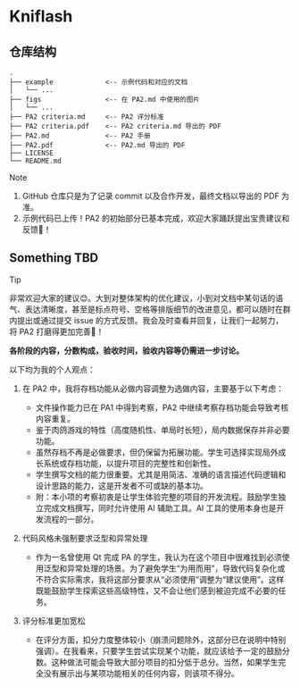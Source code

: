 # Kniflash

## 仓库结构

```text
.
├── example             <-- 示例代码和对应的文档
│   └── ...
├── figs                <-- 在 PA2.md 中使用的图片
│   └── ...
├── PA2 criteria.md     <-- PA2 评分标准
├── PA2 criteria.pdf    <-- PA2 criteria.md 导出的 PDF
├── PA2.md              <-- PA2 手册
├── PA2.pdf             <-- PA2.md 导出的 PDF
├── LICENSE
└── README.md
```

> [!NOTE]
>
> 1. GitHub 仓库只是为了记录 commit 以及合作开发，最终文档以导出的 PDF 为准。
> 2. 示例代码已上传！PA2 的初始部分已基本完成，欢迎大家踊跃提出宝贵建议和反馈🤩！

## Something TBD

> [!TIP]
>
> 非常欢迎大家的建议😊。大到对整体架构的优化建议，小到对文档中某句话的语气、表达清晰度，甚至是标点符号、空格等排版细节的改进意见，都可以随时在群内提出或通过提交 issue 的方式反馈。我会及时查看并回复，让我们一起努力，将 PA2 打磨得更加完善🥳！

**各阶段的内容，分数构成，验收时间，验收内容等仍需进一步讨论。**

以下均为我的个人观点：

1. 在 PA2 中，我将存档功能从必做内容调整为选做内容，主要基于以下考虑：

   - 文件操作能力已在 PA1 中得到考察，PA2 中继续考察存档功能会导致考核内容重复。
   - 鉴于肉鸽游戏的特性（高度随机性、单局时长短），局内数据保存并非必要功能。
   - 虽然存档不再是必做要求，但仍保留为拓展功能。学生可选择实现局外成长系统或存档功能，以提升项目的完整性和创新性。
   - 学生撰写文档的能力很重要。尤其是用简洁、准确的语言描述代码逻辑和设计思路的能力，这是开发者不可或缺的基本功。
   - 附：本小项的考察初衷是让学生体验完整的项目的开发流程。鼓励学生独立完成文档撰写，同时允许使用 AI 辅助工具。AI 工具的使用本身也是开发流程的一部分。
2. 代码风格未强制要求泛型和异常处理

   - 作为一名曾使用 Qt 完成 PA 的学生，我认为在这个项目中很难找到必须使用泛型和异常处理的场景。为了避免学生“为用而用”，导致代码复杂化或不符合实际需求，我将这部分要求从“必须使用”调整为“建议使用”。这样既能鼓励学生探索这些高级特性，又不会让他们感到被迫完成不必要的任务。
3. 评分标准更加宽松

   - 在评分方面，扣分力度整体较小（崩溃问题除外，这部分已在说明中特别强调）。在我看来，只要学生尝试实现某个功能，就应该给予一定的鼓励分数。这种做法可能会导致大部分项目的扣分低于总分。当然，如果学生完全没有展示出与某项功能相关的任何内容，则该项不得分。
